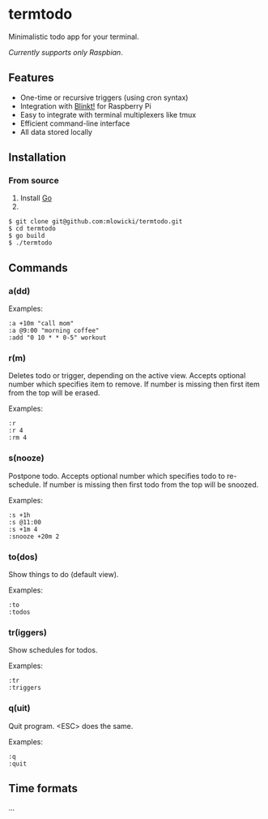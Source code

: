 # termtodo

Minimalistic todo app for your terminal.

*Currently supports only Raspbian*.

## Features
* One-time or recursive triggers (using cron syntax) 
* Integration with [Blinkt!](https://learn.pimoroni.com/tutorial/sandyj/getting-started-with-blinkt) for Raspberry Pi
* Easy to integrate with terminal multiplexers like tmux
* Efficient command-line interface 
* All data stored locally

## Installation

### From source
1. Install [Go](https://golang.org/doc/install)
2.
```
$ git clone git@github.com:mlowicki/termtodo.git
$ cd termtodo
$ go build
$ ./termtodo
```

## Commands

### a(dd)

Examples:
```
:a +10m "call mom"
:a @9:00 "morning coffee"
:add "0 10 * * 0-5" workout
```
### r(m)
Deletes todo or trigger, depending on the active view. Accepts optional number which specifies item to remove. If number is missing then first item from the top will be erased.

Examples:
```
:r
:r 4
:rm 4
```
### s(nooze)
Postpone todo. Accepts optional number which specifies todo to re-schedule. If number is missing then first todo from the top will be snoozed.

Examples:
```
:s +1h
:s @11:00
:s +1m 4
:snooze +20m 2
```
### to(dos)
Show things to do (default view).

Examples:
```
:to
:todos
```
### tr(iggers)
Show schedules for todos.

Examples:
```
:tr
:triggers
```
### q(uit)
Quit program. \<ESC\> does the same.

Examples:
```
:q
:quit
```

## Time formats
...
